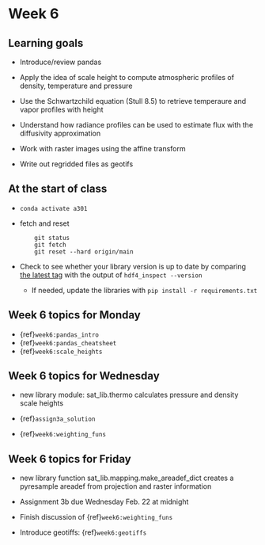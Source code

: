 # Week 6

## Learning goals

* Introduce/review pandas

* Apply the idea of scale height to compute atmospheric profiles of density, temperature and pressure

* Use the Schwartzchild equation (Stull 8.5) to retrieve temperaure and vapor profiles with height

* Understand how radiance profiles can be used to estimate flux with the diffusivity approximation

* Work with raster images using the affine transform

* Write out regridded files as geotifs

## At the start of class

* `conda activate a301`

* fetch and reset

          git status
          git fetch
          git reset --hard origin/main
          

* Check to see whether your library version is up to date by comparing [the latest tag](https://github.com/phaustin/a301_students_eoas/tags) with the output of `hdf4_inspect --version`

  * If needed, update the libraries with `pip install -r requirements.txt`

## Week 6 topics for Monday

* {ref}`week6:pandas_intro`
* {ref}`week6:pandas_cheatsheet`
* {ref}`week6:scale_heights`

## Week 6 topics for Wednesday

* new library module: sat_lib.thermo calculates pressure and density scale heights

* {ref}`assign3a_solution`
* {ref}`week6:weighting_funs`

## Week 6 topics for Friday

* new library function sat_lib.mapping.make_areadef_dict creates a pyresample areadef
  from projection and raster information

* Assignment 3b due Wednesday Feb. 22 at midnight
* Finish discussion of {ref}`week6:weighting_funs`
* Introduce geotiffs: {ref}`week6:geotiffs`

